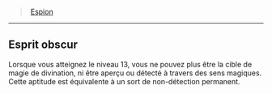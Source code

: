 ﻿---
!Generic
Id: rogue_spy_hd.md#esprit-obscur
ParentLink: rogue_spy_hd.md#espion
Name: Esprit obscur
ParentName: Espion
NameLevel: 2
Attributes: {}
---
> [Espion](hd_rogue_spy.md)

---

## Esprit obscur

Lorsque vous atteignez le niveau 13, vous ne pouvez plus être la cible de magie de divination, ni être aperçu ou détecté à travers des sens magiques. Cette aptitude est équivalente à un sort de non-détection permanent.

